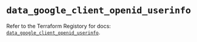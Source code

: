 # `data_google_client_openid_userinfo`

Refer to the Terraform Registory for docs: [`data_google_client_openid_userinfo`](https://registry.terraform.io/providers/hashicorp/google-beta/5.11.0/docs/data-sources/google_client_openid_userinfo).
